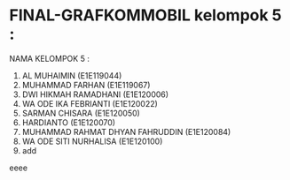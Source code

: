 # FINAL-GRAFKOMMOBIL kelompok 5 :

NAMA KELOMPOK 5 :
1. AL MUHAIMIN (E1E119044)
2. MUHAMMAD FARHAN (E1E119067)
3. DWI HIKMAH RAMADHANI (E1E120006)
4. WA ODE IKA FEBRIANTI (E1E120022)
5. SARMAN CHISARA (E1E120050)
6. HARDIANTO (E1E120070)
7. MUHAMMAD RAHMAT DHYAN FAHRUDDIN (E1E120084)
8. WA ODE SITI NURHALISA (E1E120100)
9. add

eeee